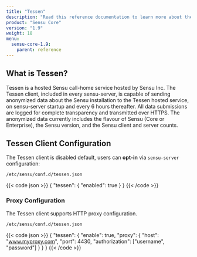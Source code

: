 ```yaml
---
title: "Tessen"
description: "Read this reference documentation to learn more about the Tessen client, the hosted Sensu call-home service, which is included in every sensu-server."
product: "Sensu Core"
version: "1.9"
weight: 18
menu:
  sensu-core-1.9:
    parent: reference
---
```


## What is Tessen?

Tessen is a hosted Sensu call-home service hosted by Sensu Inc. The Tessen client, included in every sensu-server, is capable of sending anonymized data about the Sensu installation to the Tessen hosted service, on sensu-server startup and every 6 hours thereafter. All data submissions are logged for complete transparency and transmitted over HTTPS. The anonymized data currently includes the flavour of Sensu (Core or Enterprise), the Sensu version, and the Sensu client and server counts.

## Tessen Client Configuration

The Tessen client is disabled default, users can **opt-in** via `sensu-server` configuration:

`/etc/sensu/conf.d/tessen.json`

{{< code json >}}
{
  "tessen": {
    "enabled": true
  }
}
{{< /code >}}

### Proxy Configuration

The Tessen client supports HTTP proxy configuration.

`/etc/sensu/conf.d/tessen.json`

{{< code json >}}
{
  "tessen": {
    "enable": true,
    "proxy": {
      "host": "www.myproxy.com",
      "port": 4430,
      "authorization": ["username", "password"]
    }
  }
}
{{< /code >}}
